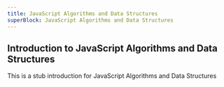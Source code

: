```yaml
---
title: JavaScript Algorithms and Data Structures
superBlock: JavaScript Algorithms and Data Structures
---
```

## Introduction to JavaScript Algorithms and Data Structures

This is a stub introduction for JavaScript Algorithms and Data Structures
